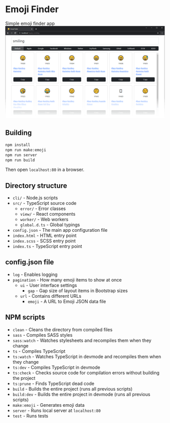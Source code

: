 # Emoji Finder
Simple emoji finder app
![](asset/finder.png)

## Building
```
npm install
npm run make:emoji
npm run server
npm run build
```
Then open `localhost:80` in a browser.

## Directory structure
- `cli/` - Node.js scripts
- `src/` - TypeScript source code
	- `error/` - Error classes
	- `view/` - React components
	- `worker/` - Web workers
	- `global.d.ts` - Global typings
- `config.json` - The main app configuration file
- `index.html` - HTML entry point
- `index.scss` - SCSS entry point
- `index.ts` - TypeScript entry point

## config.json file
- `log` - Enables logging
- `pagination` - How many emoji items to show at once
	- `ui` - User interface settings
		- `gap` - Gap size of layout items in Bootstrap sizes
	- `url` - Contains different URLs
		- `emoji` - A URL to Emoji JSON data file

## NPM scripts
- `clean` - Cleans the directory from compiled files
- `sass` - Compiles SASS styles
- `sass:watch` - Watches stylesheets and recompiles them when they change
- `ts` - Compiles TypeScript
- `ts:watch` - Watches TypeScript in devmode and recompiles them when they change
- `ts:dev` - Compiles TypeScript in devmode
- `ts:check` - Checks source code for compilation errors without building the project
- `ts:prune` - Finds TypeScript dead code
- `build` - Builds the entire project (runs all previous scripts)
- `build:dev` - Builds the entire project in devmode (runs all previous scripts)
- `make:emoji` - Generates emoji data
- `server` - Runs local server at `localhost:80`
- `test` - Runs tests
